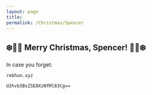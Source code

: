 ```yaml
---
layout: page
title:
permalink: /Christmas/Spencer
---
```


## ❄️🎄🎁 Merry Christmas, Spencer! 🎁🎄❄️

In case you forget:

`rebhun.xyz`

`U2hvb3BsZSE0XzNfMl83Cg==`
